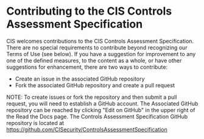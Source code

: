 Contributing to the CIS Controls Assessment Specification
=========================================================

CIS welcomes contributions to the CIS Controls Assessment Specification. There are no special requirements to contribute beyond recognizing our Terms of Use (see below). If you have a suggestion for improvement to any one of the defined measures, to the content as a whole, or have other suggestions for enhancement, there are two ways to contribute:

* Create an issue in the associated GitHub repository
* Fork the associated GitHub repository and create a pull request

NOTE: To create issues or fork the repository and then submit a pull request, you will need to establish a GitHub account.  The Associated GitHub repository can be reached by clicking "Edit on GitHub" in the upper right of the Read the Docs page.  The Controls Assessment Specification GitHub repository is located at https://github.com/CISecurity/ControlsAssessmentSpecification

